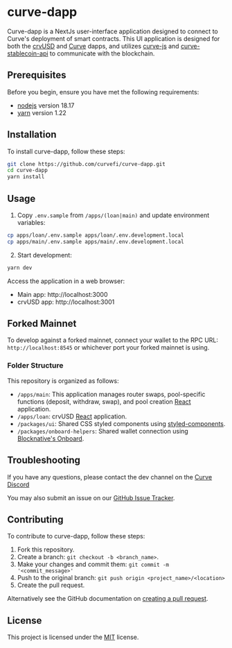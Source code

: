 # curve-dapp
Curve-dapp is a NextJs user-interface application designed to connect to Curve's deployment of smart contracts. This UI application is designed for both the [crvUSD](https://crvusd-curve.fi) and [Curve](https://curve.fi) dapps, and utilizes [curve-js](https://github.com/curvefi/curve-js) and [curve-stablecoin-api](https://github.com/curvefi/curve-stablecoin-js) to communicate with the blockchain. 

## Prerequisites
Before you begin, ensure you have met the following requirements:
- [nodejs](https://nodejs.org/) version 18.17
- [yarn](https://yarnpkg.com/) version 1.22

## Installation
To install curve-dapp, follow these steps:
```bash
git clone https://github.com/curvefi/curve-dapp.git
cd curve-dapp
yarn install
```

## Usage
1. Copy `.env.sample` from `/apps/(loan|main)` and update environment variables:
```bash
cp apps/loan/.env.sample apps/loan/.env.development.local
cp apps/main/.env.sample apps/main/.env.development.local
```

2. Start development:
```bash
yarn dev
```

Access the application in a web browser:
- Main app: http://localhost:3000
- crvUSD app: http://localhost:3001

## Forked Mainnet
To develop against a forked mainnet, connect your wallet to the RPC URL: `http://localhost:8545` or whichever port your forked mainnet is using.

### Folder Structure
This repository is organized as follows:
- `/apps/main`: This application manages router swaps, pool-specific functions (deposit, withdraw, swap), and pool creation [React](https://react.dev/) application.
- `/apps/loan`: crvUSD [React](https://react.dev/) application.
- `/packages/ui`: Shared CSS styled components using [styled-components](https://styled-components.com/).
- `/packages/onboard-helpers`: Shared wallet connection using [Blocknative's Onboard](https://onboard.blocknative.com/).

## Troubleshooting
If you have any questions, please contact the dev channel on the [Curve Discord](https://discord.gg/sGDwYnb6W9)

You may also submit an issue on our [GitHub Issue Tracker](https://github.com/curvefi/curve-dapp/issues).

## Contributing
To contribute to curve-dapp, follow these steps:
1. Fork this repository.
2. Create a branch: `git checkout -b <branch_name>`.
3. Make your changes and commit them: `git commit -m '<commit_message>'`
4. Push to the original branch: `git push origin <project_name>/<location>`
5. Create the pull request.

Alternatively see the GitHub documentation on [creating a pull request](https://help.github.com/en/github/collaborating-with-issues-and-pull-requests/creating-a-pull-request).

## License
This project is licensed under the [MIT](LICENSE) license.
